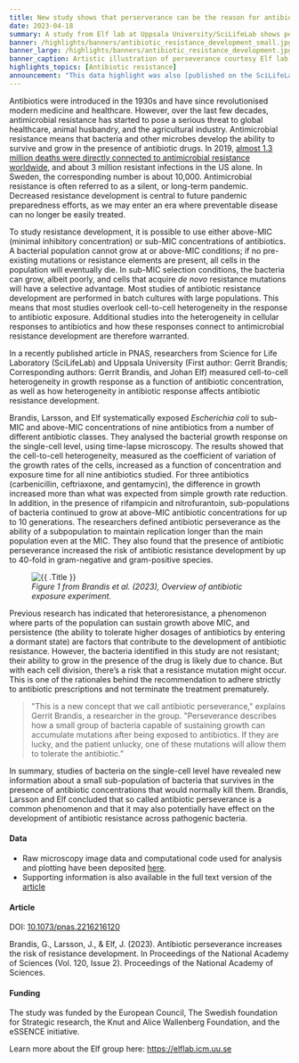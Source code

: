 ```yaml
---
title: New study shows that perserverance can be the reason for antibiotic resistance development
date: 2023-04-18
summary: A study from Elf lab at Uppsala University/SciLifeLab shows perseverance can be a reason for antibiotic resistance development in *E. coli*. Microscopy image data shared in SciLifeLab Data Repository.
banner: /highlights/banners/antibiotic_resistance_development_small.jpg
banner_large: /highlights/banners/antibiotic_resistance_development.jpg
banner_caption: Artistic illustration of perseverance courtesy Elf lab / Johan Elf, Irmeli Barkefors
highlights_topics: [Antibiotic resistance]
announcement: "This data highlight was also [published on the SciLifeLab Data Platform](https://data.scilifelab.se/highlights/antibiotic_resistance_development/), as the work described in this highlight constitutes data-driven life science. The Platform is a hub for data-driven life science in Sweden, containing multiple relevant resources, tools, and services. It includes information on multiple subjects, including infectious diseases, please check out the [Data Platform](https://data.scilifelab.se/) for more."
---
```


Antibiotics were introduced in the 1930s and have since revolutionised modern medicine and healthcare. However, over the last few decades, antimicrobial resistance has started to pose a serious threat to global healthcare, animal husbandry, and the agricultural industry. Antimicrobial resistance means that bacteria and other microbes develop the ability to survive and grow in the presence of antibiotic drugs. In 2019, [almost 1.3 million deaths were directly connected to antimicrobial resistance worldwide](https://www.thelancet.com/journals/lancet/article/PIIS0140-6736(21)02724-0/fulltext#%20), and about 3 million resistant infections in the US alone. In Sweden, the corresponding number is about 10,000. Antimicrobial resistance is often referred to as a silent, or long-term pandemic. Decreased resistance development is central to future pandemic preparedness efforts, as we may enter an era where preventable disease can no longer be easily treated.

To study resistance development, it is possible to use either above-MIC (minimal inhibitory concentration) or sub-MIC concentrations of antibiotics. A bacterial population cannot grow at or above-MIC conditions; if no pre-existing mutations or resistance elements are present, all cells in the population will eventually die. In sub-MIC selection conditions, the bacteria can grow, albeit poorly, and cells that acquire *de novo* resistance mutations will have a selective advantage. Most studies of antibiotic resistance development are performed in batch cultures with large populations. This means that most studies overlook cell-to-cell heterogeneity in the response to antibiotic exposure. Additional studies into the heterogeneity in cellular responses to antibiotics and how these responses connect to antimicrobial resistance development are therefore warranted.

In a recently published article in PNAS, researchers from Science for Life Laboratory (SciLifeLab) and Uppsala University (First author: Gerrit Brandis; Corresponding authors: Gerrit Brandis, and Johan Elf) measured cell-to-cell heterogeneity in growth response as a function of antibiotic concentration, as well as how heterogeneity in antibiotic response affects antibiotic resistance development.

Brandis, Larsson, and Elf systematically exposed *Escherichia coli* to sub-MIC and above-MIC concentrations of nine antibiotics from a number of different antibiotic classes. They analysed the bacterial growth response on the single-cell level, using time-lapse microscopy. The results showed that the cell-to-cell heterogeneity, measured as the coefficient of variation of the growth rates of the cells, increased as a function of concentration and exposure time for all nine antibiotics studied. For three antibiotics (carbenicillin, ceftriaxone, and gentamycin), the difference in growth increased more than what was expected from simple growth rate reduction. In addition, in the presence of rifampicin and nitrofurantoin, sub-populations of bacteria continued to grow at above-MIC antibiotic concentrations for up to 10 generations. The researchers defined antibiotic perseverance as the ability of a subpopulation to maintain replication longer than the main population even at the MIC. They also found that the presence of antibiotic perseverance increased the risk of antibiotic resistance development by up to 40-fold in gram-negative and gram-positive species.

<figure class="figure float-end mx-2 w-50">
<img src="/highlights/banners/antibiotic_resistance_development_graph.jpg" alt="{{ .Title }} " class="img-news-banner img-thumbnail">
<figcaption class="figure-caption mt-1"><i>Figure 1 from Brandis et al. (2023), Overview of antibiotic exposure experiment.</i></figcaption>
</figure>

Previous research has indicated that heteroresistance, a phenomenon where parts of the population can sustain growth above MIC, and persistence (the ability to tolerate higher dosages of antibiotics by entering a dormant state) are factors that contribute to the development of antibiotic resistance. However, the bacteria identified in this study are not resistant; their ability to grow in the presence of the drug is likely due to chance. But with each cell division, there’s a risk that a resistance mutation might occur.  This is one of the rationales behind the recommendation to adhere strictly to antibiotic prescriptions and not terminate the treatment prematurely.

>"This is a new concept that we call antibiotic perseverance," explains Gerrit Brandis, a researcher in the group. "Perseverance describes how a small group of bacteria capable of sustaining growth can accumulate mutations after being exposed to antibiotics. If they are lucky, and the patient unlucky, one of these mutations will allow them to tolerate the antibiotic.”

In summary, studies of bacteria on the single-cell level have revealed new information about a small sub-population of bacteria that survives in the presence of antibiotic concentrations that would normally kill them. Brandis, Larsson and Elf concluded that so called antibiotic perseverance is a common phenomenon and that it may also potentially have effect on the development of antibiotic resistance across pathogenic bacteria.

#### Data

* Raw microscopy image data and computational code used for analysis and plotting have been deposited [here](https://doi.org/10.17044/scilifelab.21517710).
* Supporting information is also available in the full text version of the [article](https://doi.org/10.1073/pnas.2216216120)

#### Article

DOI: [10.1073/pnas.2216216120](https://doi.org/10.1073/pnas.2216216120)

Brandis, G., Larsson, J., & Elf, J. (2023). Antibiotic perseverance increases the risk of resistance development. In Proceedings of the National Academy of Sciences (Vol. 120, Issue 2). Proceedings of the National Academy of Sciences.

#### Funding

The study was funded by the European Council, The Swedish foundation for Strategic research, the Knut and Alice Wallenberg Foundation, and the eSSENCE initiative.

Learn more about the Elf group here: <https://elflab.icm.uu.se>
